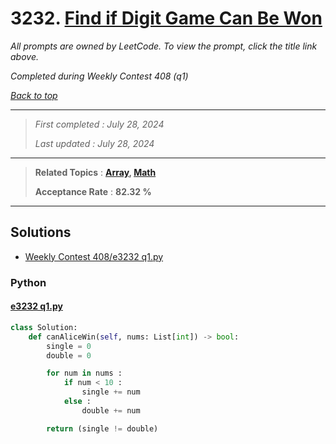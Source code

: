 # 3232. [Find if Digit Game Can Be Won](<https://leetcode.com/problems/find-if-digit-game-can-be-won>)

*All prompts are owned by LeetCode. To view the prompt, click the title link above.*

*Completed during Weekly Contest 408 (q1)*

*[Back to top](<../README.md>)*

------

> *First completed : July 28, 2024*
>
> *Last updated : July 28, 2024*

------

> **Related Topics** : **[Array](<by_topic/Array.md>), [Math](<by_topic/Math.md>)**
>
> **Acceptance Rate** : **82.32 %**

------

## Solutions

- [Weekly Contest 408/e3232 q1.py](<../my-submissions/Weekly Contest 408/e3232 q1.py>)
### Python
#### [e3232 q1.py](<../my-submissions/Weekly Contest 408/e3232 q1.py>)
```Python
class Solution:
    def canAliceWin(self, nums: List[int]) -> bool:
        single = 0
        double = 0

        for num in nums :
            if num < 10 :
                single += num
            else :
                double += num

        return (single != double)
```

